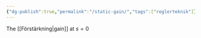 ```yaml
---
{"dg-publish":true,"permalink":"/static-gain/","tags":["reglerteknik"]}
---
```


The [[Förstärkning\|gain]] at $s=0$
